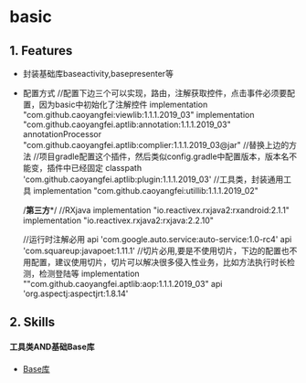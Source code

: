 # basic


## 1. Features
* 封装基础库baseactivity,basepresenter等
* 配置方式
    //配置下边三个可以实现，路由，注解获取控件，点击事件必须要配置，因为basic中初始化了注解控件
    implementation "com.github.caoyangfei:viewlib:1.1.1.2019_03"
    implementation "com.github.caoyangfei.aptlib:annotation:1.1.1.2019_03"
    annotationProcessor "com.github.caoyangfei.aptlib:complier:1.1.1.2019_03@jar"
    //替换上边的方法
    //项目gradle配置这个插件，然后类似config.gradle中配置版本，版本名不能变，插件中已经固定
    classpath 'com.github.caoyangfei.aptlib:plugin:1.1.1.2019_03'
    //工具类，封装通用工具
    implementation "com.github.caoyangfei:utillib:1.1.1.2019_02"

    /******第三方*******/
    //RXjava
    implementation "io.reactivex.rxjava2:rxandroid:2.1.1"
    implementation "io.reactivex.rxjava2:rxjava:2.2.10"

    //运行时注解必用
    api 'com.google.auto.service:auto-service:1.0-rc4'
    api 'com.squareup:javapoet:1.11.1'
    //切片必用,要是不使用切片，下边的配置也不用配置，建议使用切片，切片可以解决很多侵入性业务，比如方法执行时长检测，检测登陆等
    implementation ""com.github.caoyangfei.aptlib:aop:1.1.1.2019_03"
    api 'org.aspectj:aspectjrt:1.8.14'


## 2. Skills
#### 工具类AND基础Base库
* [Base库](./doc/basic_base.md)

